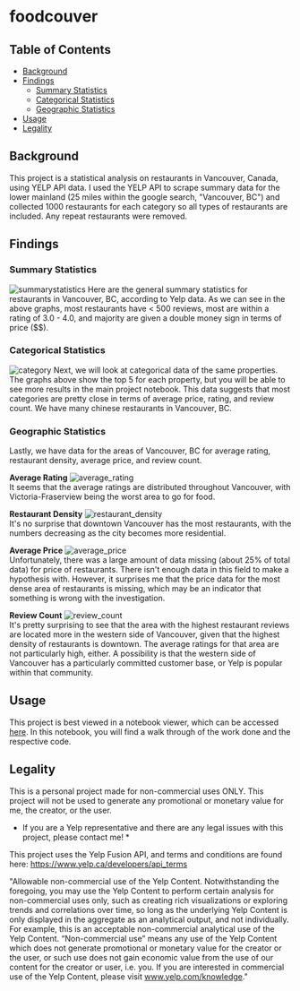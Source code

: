 # foodcouver

## Table of Contents
* [Background](#background)
* [Findings](#findings)
  * [Summary Statistics](#summary-statistics)
  * [Categorical Statistics](#categorical-statistics)
  * [Geographic Statistics](#geographic-statistics)
* [Usage](#usage)
* [Legality](#legality)

## Background

This project is a statistical analysis on restaurants in Vancouver, Canada, using YELP API data. I used the YELP API to scrape summary data for the lower mainland (25 miles within the google search, "Vancouver, BC") and collected 1000 restaurants for each category so all types of restaurants are included. Any repeat restaurants were removed.

## Findings

### Summary Statistics
![summarystatistics](https://user-images.githubusercontent.com/50093891/79916155-19146700-83dd-11ea-8559-ab08a5d642e9.png)
Here are the general summary statistics for restaurants in Vancouver, BC, according to Yelp data. As we can see in the above graphs, most restaurants have < 500 reviews, most are within a rating of 3.0 - 4.0, and majority are given a double money sign in terms of price ($$).

### Categorical Statistics
![category](https://user-images.githubusercontent.com/50093891/79916208-2d586400-83dd-11ea-926a-c474a0be4a21.png)
Next, we will look at categorical data of the same properties. The graphs above show the top 5 for each property, but you will be able to see more results in the main project notebook. This data suggests that most categories are pretty close in terms of average price, rating, and review count. We have many chinese restaurants in Vancouver, BC.

### Geographic Statistics
Lastly, we have data for the areas of Vancouver, BC for average rating, restaurant density, average price, and review count.

**Average Rating**
![average_rating](https://user-images.githubusercontent.com/50093891/79916236-3cd7ad00-83dd-11ea-8524-81051448bf93.png)<br />
It seems that the average ratings are distributed throughout Vancouver, with Victoria-Fraserview being the worst area to go for food.


**Restaurant Density**
![restaurant_density](https://user-images.githubusercontent.com/50093891/79916255-46611500-83dd-11ea-8d58-d0f3a522621b.png)<br />
It's no surprise that downtown Vancouver has the most restaurants, with the numbers decreasing as the city becomes more residential.


**Average Price**
![average_price](https://user-images.githubusercontent.com/50093891/79916303-5842b800-83dd-11ea-837f-d5e70073cd59.png)<br />
Unfortunately, there was a large amount of data missing (about 25% of total data) for price of restaurants. There isn't enough data in this field to make a hypothesis with. However, it surprises me that the price data for the most dense area of restaurants is missing, which may be an indicator that something is wrong with the investigation.


**Review Count**
![review_count](https://user-images.githubusercontent.com/50093891/79916348-6b558800-83dd-11ea-9438-d92d6b1fc351.png)<br />
It's pretty surprising to see that the area with the highest restaurant reviews are located more in the western side of Vancouver, given that the highest density of restaurants is downtown. The average ratings for that area are not particularly high, either. A possibility is that the western side of Vancouver has a particularly committed customer base, or Yelp is popular within that community.


## Usage

This project is best viewed in a notebook viewer, which can be accessed [here](https://nbviewer.jupyter.org/github/justinmlam/foodcouver/blob/master/foodcouver.ipynb). In this notebook, you will find a walk through of the work done and the respective code.

## Legality
This is a personal project made for non-commercial uses ONLY. This project will not be used to generate any promotional or monetary value for me, the creator, or the user.
* If you are a Yelp representative and there are any legal issues with this project, please contact me! *

This project uses the Yelp Fusion API, and terms and conditions are found here:
https://www.yelp.ca/developers/api_terms

"Allowable non-commercial use of the Yelp Content. Notwithstanding the foregoing, you may use the Yelp Content to perform certain analysis for non-commercial uses only, such as creating rich visualizations or exploring trends and correlations over time, so long as the underlying Yelp Content is only displayed in the aggregate as an analytical output, and not individually. For example, this is an acceptable non-commercial analytical use of the Yelp Content. “Non-commercial use” means any use of the Yelp Content which does not generate promotional or monetary value for the creator or the user, or such use does not gain economic value from the use of our content for the creator or user, i.e. you. If you are interested in commercial use of the Yelp Content, please visit www.yelp.com/knowledge."
